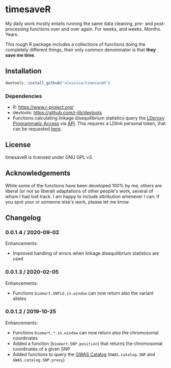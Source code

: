 # timesaveR

My daily work mostly entails running the same data cleaning, pre- and post-processing functions over and over again. For weeks, and weeks. Months. Years. 

This rough R package includes a collections of functions doing the completely different things, their only common denominator is that **they save me time**. 


## Installation


```r
devtools::install_github("alesssia/timesaveR")
```

### Dependencies

* R: https://www.r-project.org/
* devtools: https://github.com/r-lib/devtools
* Functions calculating linkage disequilibrium statistics query the [LDproxy Programmatic Access](https://ldlink.nci.nih.gov/?tab=home) via [API](https://ldlink.nci.nih.gov/?tab=apiaccess). This requires a LDlink personal token, that can be requested  [here](https://ldlink.nci.nih.gov/?tab=apiaccess).


## License

timesaveR is licensed under GNU GPL v3.


## Acknowledgements 

While some of the functions have been developed 100% by me, others are liberal (or not so liberal) adaptations of other people's work, several of whom I had lost track. I am happy to include attribution whenever I can: if you spot your or someone else's work, please let me know.


## Changelog

### 0.0.1.4 / 2020-09-02

Enhancements:
* Improved handling of errors when linkage disequilibrium statistics are used


### 0.0.1.3 / 2020-02-05

Enhancements:
* Functions `biomart.SNPid.in.window` can now return also the variant alleles


### 0.0.1.2 / 2019-10-25

Enhancements:
* Functions `biomart.*.in.window` can now return also the chromosomal coordinates
* Added a function (`biomart.SNP.position`) that returns the chromosomal coordinates of a given SNP
* Added functions to query the [GWAS Catalog](https://www.ebi.ac.uk/gwas/home) (`GWAS.catalog.SNP` and `GWAS.catalog.SNP.proxy`)


